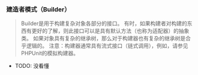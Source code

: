 ### 建造者模式（Builder）
> Builder是用于构建复杂对象各部分的接口。
有时，如果构建者对构建的东西有更好的了解，则此接口可以是具有默认方法（也称为适配器）的抽象类。
如果对象具有复杂的继承树，那么对于构建器也有复杂的继承树是合乎逻辑的。
注意：构建器通常具有流式接口（链式调用），例如，请参见PHPUnit的模拟构建器。

* TODO: 没看懂
